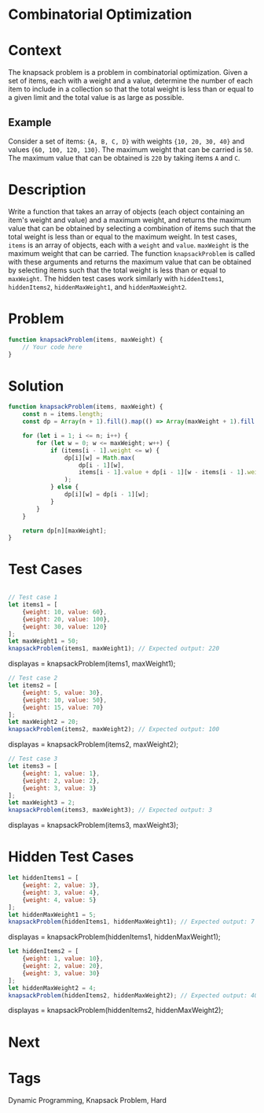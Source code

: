 # Combinatorial Optimization

# Context

The knapsack problem is a problem in combinatorial optimization. Given a set of items, each with a weight and a value,
determine the number of each item to include in a collection so that the total weight is less than or equal to a given
limit and the total value is as large as possible.

## Example

Consider a set of items: `{A, B, C, D}` with weights `{10, 20, 30, 40}` and values `{60, 100, 120, 130}`. The maximum
weight that can be carried is `50`. The maximum value that can be obtained is `220` by taking items `A` and `C`.

# Description

Write a function that takes an array of objects (each object containing an item's weight and value) and a maximum
weight, and returns the maximum value that can be obtained by selecting a combination of items such that the total
weight is less than or equal to the maximum weight. In test cases, `items` is an array of objects,
each with a `weight` and `value`. `maxWeight` is the maximum weight that can be carried. The function `knapsackProblem`
is called with these arguments and returns the maximum value that can be obtained by selecting items such that the total
weight is less than or equal to `maxWeight`. The hidden test cases work similarly with
`hiddenItems1`, `hiddenItems2`, `hiddenMaxWeight1`, and `hiddenMaxWeight2`.

# Problem

```javascript
function knapsackProblem(items, maxWeight) {
    // Your code here
}
```

# Solution

```javascript
function knapsackProblem(items, maxWeight) {
    const n = items.length;
    const dp = Array(n + 1).fill().map(() => Array(maxWeight + 1).fill(0));

    for (let i = 1; i <= n; i++) {
        for (let w = 0; w <= maxWeight; w++) {
            if (items[i - 1].weight <= w) {
                dp[i][w] = Math.max(
                    dp[i - 1][w],
                    items[i - 1].value + dp[i - 1][w - items[i - 1].weight]
                );
            } else {
                dp[i][w] = dp[i - 1][w];
            }
        }
    }

    return dp[n][maxWeight];
}
```

# Test Cases

```javascript

// Test case 1
let items1 = [
    {weight: 10, value: 60},
    {weight: 20, value: 100},
    {weight: 30, value: 120}
];
let maxWeight1 = 50;
knapsackProblem(items1, maxWeight1); // Expected output: 220
```

displayas = knapsackProblem(items1, maxWeight1);

```javascript
// Test case 2
let items2 = [
    {weight: 5, value: 30},
    {weight: 10, value: 50},
    {weight: 15, value: 70}
];
let maxWeight2 = 20;
knapsackProblem(items2, maxWeight2); // Expected output: 100
```

displayas = knapsackProblem(items2, maxWeight2);

```javascript
// Test case 3
let items3 = [
    {weight: 1, value: 1},
    {weight: 2, value: 2},
    {weight: 3, value: 3}
];
let maxWeight3 = 2;
knapsackProblem(items3, maxWeight3); // Expected output: 3
```

displayas = knapsackProblem(items3, maxWeight3);

# Hidden Test Cases

```javascript
let hiddenItems1 = [
    {weight: 2, value: 3},
    {weight: 3, value: 4},
    {weight: 4, value: 5}
];
let hiddenMaxWeight1 = 5;
knapsackProblem(hiddenItems1, hiddenMaxWeight1); // Expected output: 7
```

displayas = knapsackProblem(hiddenItems1, hiddenMaxWeight1);

```javascript
let hiddenItems2 = [
    {weight: 1, value: 10},
    {weight: 2, value: 20},
    {weight: 3, value: 30}
];
let hiddenMaxWeight2 = 4;
knapsackProblem(hiddenItems2, hiddenMaxWeight2); // Expected output: 40
```

displayas = knapsackProblem(hiddenItems2, hiddenMaxWeight2);

# Next

# Tags

Dynamic Programming, Knapsack Problem, Hard
